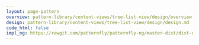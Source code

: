 ```yaml
---
layout: page-pattern
overview: pattern-library/content-views/tree-list-view/design/overview.md
design: pattern-library/content-views/tree-list-view/design/design.md
code_html: false
impl_ng: https://rawgit.com/patternfly/patternfly-ng/master-dist/dist-demo/index.html#/treelist
---
```

